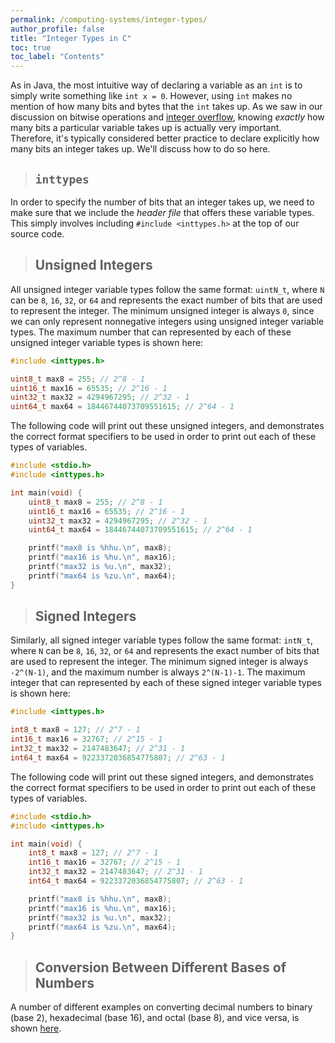 ```yaml
---
permalink: /computing-systems/integer-types/
author_profile: false
title: "Integer Types in C"
toc: true
toc_label: "Contents"
---
```


As in Java, the most intuitive way of declaring a variable as an ```int``` is to simply write something like ```int x = 0```. However, using ```int``` makes no mention of how many bits and bytes that the ```int``` takes up. As we saw in our discussion on bitwise operations and [integer overflow](/computing-systems/bitwise-operations/index.html#integer-overflow), knowing _exactly_ how many bits a particular variable takes up is actually very important. Therefore, it's typically considered better practice to declare explicitly how many bits an integer takes up. We'll discuss how to do so here.

> ## ```inttypes```

In order to specify the number of bits that an integer takes up, we need to make sure that we include the _header file_ that offers these variable types. This simply involves including ```#include <inttypes.h>``` at the top of our source code.

> ## Unsigned Integers

All unsigned integer variable types follow the same format: ```uintN_t```, where ```N``` can be ```8```, ```16```, ```32```, or ```64``` and represents the exact number of bits that are used to represent the integer. The minimum unsigned integer is always ```0```, since we can only represent nonnegative integers using unsigned integer variable types. The maximum number that can represented by each of these unsigned integer variable types is shown here:

```c
#include <inttypes.h>

uint8_t max8 = 255; // 2^8 - 1
uint16_t max16 = 65535; // 2^16 - 1
uint32_t max32 = 4294967295; // 2^32 - 1
uint64_t max64 = 18446744073709551615; // 2^64 - 1
```

The following code will print out these unsigned integers, and demonstrates the correct format specifiers to be used in order to print out each of these types of variables.

```c
#include <stdio.h>
#include <inttypes.h>

int main(void) {
    uint8_t max8 = 255; // 2^8 - 1
    uint16_t max16 = 65535; // 2^16 - 1
    uint32_t max32 = 4294967295; // 2^32 - 1
    uint64_t max64 = 18446744073709551615; // 2^64 - 1

    printf("max8 is %hhu.\n", max8);
    printf("max16 is %hu.\n", max16);
    printf("max32 is %u.\n", max32);
    printf("max64 is %zu.\n", max64);
}
```

> ## Signed Integers

Similarly, all signed integer variable types follow the same format: ```intN_t```, where ```N``` can be ```8```, ```16```, ```32```, or ```64``` and represents the exact number of bits that are used to represent the integer. The minimum signed integer is always ```-2^(N-1)```, and the maximum number is always ```2^(N-1)-1```. The maximum integer that can represented by each of these signed integer variable types is shown here:

```c
#include <inttypes.h>

int8_t max8 = 127; // 2^7 - 1
int16_t max16 = 32767; // 2^15 - 1
int32_t max32 = 2147483647; // 2^31 - 1
int64_t max64 = 9223372036854775807; // 2^63 - 1
```

The following code will print out these signed integers, and demonstrates the correct format specifiers to be used in order to print out each of these types of variables.

```c
#include <stdio.h>
#include <inttypes.h>

int main(void) {
    int8_t max8 = 127; // 2^7 - 1
    int16_t max16 = 32767; // 2^15 - 1
    int32_t max32 = 2147483647; // 2^31 - 1
    int64_t max64 = 9223372036854775807; // 2^63 - 1

    printf("max8 is %hhu.\n", max8);
    printf("max16 is %hu.\n", max16);
    printf("max32 is %u.\n", max32);
    printf("max64 is %zu.\n", max64);
}
```

> ## Conversion Between Different Bases of Numbers

A number of different examples on converting decimal numbers to binary (base 2), hexadecimal (base 16), and octal (base 8), and vice versa, is shown [here](https://pdfhost.io/v/4RfOsiPiY_BaseRepresentations.pdf).
